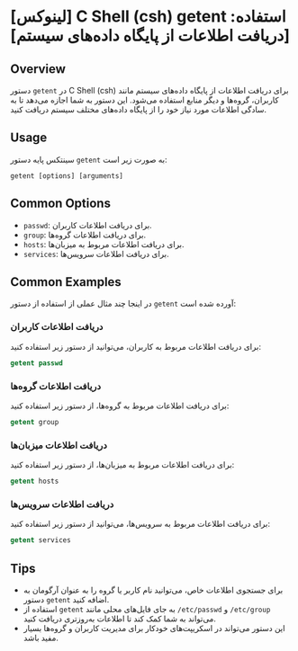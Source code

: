 # [لینوکس] C Shell (csh) getent استفاده: [دریافت اطلاعات از پایگاه داده‌های سیستم]

## Overview
دستور `getent` در C Shell (csh) برای دریافت اطلاعات از پایگاه داده‌های سیستم مانند کاربران، گروه‌ها و دیگر منابع استفاده می‌شود. این دستور به شما اجازه می‌دهد تا به سادگی اطلاعات مورد نیاز خود را از پایگاه داده‌های مختلف سیستم دریافت کنید.

## Usage
سینتکس پایه دستور `getent` به صورت زیر است:

```
getent [options] [arguments]
```

## Common Options
- `passwd`: برای دریافت اطلاعات کاربران.
- `group`: برای دریافت اطلاعات گروه‌ها.
- `hosts`: برای دریافت اطلاعات مربوط به میزبان‌ها.
- `services`: برای دریافت اطلاعات سرویس‌ها.

## Common Examples
در اینجا چند مثال عملی از استفاده از دستور `getent` آورده شده است:

### دریافت اطلاعات کاربران
برای دریافت اطلاعات مربوط به کاربران، می‌توانید از دستور زیر استفاده کنید:

```csh
getent passwd
```

### دریافت اطلاعات گروه‌ها
برای دریافت اطلاعات مربوط به گروه‌ها، از دستور زیر استفاده کنید:

```csh
getent group
```

### دریافت اطلاعات میزبان‌ها
برای دریافت اطلاعات مربوط به میزبان‌ها، از دستور زیر استفاده کنید:

```csh
getent hosts
```

### دریافت اطلاعات سرویس‌ها
برای دریافت اطلاعات مربوط به سرویس‌ها، می‌توانید از دستور زیر استفاده کنید:

```csh
getent services
```

## Tips
- برای جستجوی اطلاعات خاص، می‌توانید نام کاربر یا گروه را به عنوان آرگومان به دستور `getent` اضافه کنید.
- استفاده از `getent` به جای فایل‌های محلی مانند `/etc/passwd` و `/etc/group` می‌تواند به شما کمک کند تا اطلاعات به‌روزتری دریافت کنید.
- این دستور می‌تواند در اسکریپت‌های خودکار برای مدیریت کاربران و گروه‌ها بسیار مفید باشد.